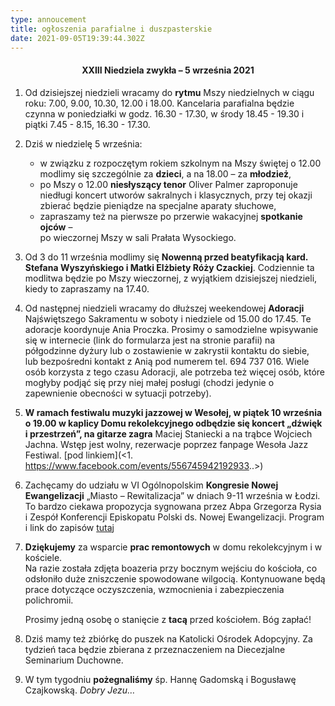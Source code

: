```yaml
---
type: annoucement
title: ogłoszenia parafialne i duszpasterskie
date: 2021-09-05T19:39:44.302Z
---
```

<!--StartFragment-->

<h4 style="text-align:center;">XXIII Niedziela zwykła – 5 września 2021</h4>

1. Od dzisiejszej niedzieli wracamy do **rytmu** Mszy niedzielnych w ciągu roku: 7.00, 9.00, 10.30, 12.00 i 18.00. Kancelaria parafialna będzie czynna w poniedziałki w godz. 16.30 - 17.30, w środy 18.45 - 19.30 i piątki 7.45 - 8.15, 16.30 - 17.30.
2. Dziś w niedzielę 5 września:

   * w związku z rozpoczętym rokiem szkolnym na Mszy świętej o 12.00 modlimy się szczególnie za **dzieci**, a na 18.00 – za **młodzież**,
   * po Mszy o 12.00 **niesłyszący tenor** Oliver Palmer zaproponuje niedługi koncert utworów sakralnych i klasycznych, przy tej okazji zbierać będzie pieniądze na specjalne aparaty słuchowe,
   * zapraszamy też na pierwsze po przerwie wakacyjnej **spotkanie ojców** –\
     po wieczornej Mszy w sali Prałata Wysockiego.
3. Od 3 do 11 września modlimy się **Nowenną przed beatyfikacją kard. Stefana Wyszyńskiego i Matki Elżbiety Róży Czackiej**. Codziennie ta modlitwa będzie po Mszy wieczornej, z wyjątkiem dzisiejszej niedzieli, kiedy to zapraszamy na 17.40.
4. Od następnej niedzieli wracamy do dłuższej weekendowej **Adoracji** Najświętszego Sakramentu w soboty i niedziele od 15.00 do 17.45. Te adoracje koordynuje Ania Proczka. Prosimy o samodzielne wpisywanie się w internecie (link do formularza jest na stronie parafii) na półgodzinne dyżury lub o zostawienie w zakrystii kontaktu do siebie,\
   lub bezpośredni kontakt z Anią pod numerem tel. 694 737 016. Wiele osób korzysta z tego czasu Adoracji, ale potrzeba też więcej osób, które mogłyby podjąć się przy niej małej posługi (chodzi jedynie o zapewnienie obecności w sytuacji potrzeby).
5. **W ramach festiwalu muzyki jazzowej w Wesołej, w piątek 10 września o 19.00 w kaplicy Domu rekolekcyjnego odbędzie się koncert „dźwięk i przestrzeń”, na gitarze zagra** Maciej Staniecki a na trąbce Wojciech Jachna. Wstęp jest wolny, rezerwacje poprzez fanpage Wesoła Jazz Festiwal. [pod linkiem](<1. <https://www.facebook.com/events/556745942192933>..>) [](https://www.facebook.com/events/556745942192933)
6. Zachęcamy do udziału w VI Ogólnopolskim **Kongresie Nowej Ewangelizacji** „Miasto – Rewitalizacja” w dniach 9-11 września w Łodzi. To bardzo ciekawa propozycja sygnowana przez Abpa Grzegorza Rysia i Zespół Konferencji Episkopatu Polski ds. Nowej Ewangelizacji. Program i link do zapisów [tutaj ](http://odnowa.jezuici.pl/rekolekcje/forum-i-sesje)[](http://odnowa.jezuici.pl/rekolekcje/forum-i-sesje)
7. **Dziękujemy** za wsparcie **prac remontowych** w domu rekolekcyjnym i w kościele.\
   Na razie została zdjęta boazeria przy bocznym wejściu do kościoła, co odsłoniło duże zniszczenie spowodowane wilgocią. Kontynuowane będą prace dotyczące oczyszczenia, wzmocnienia i zabezpieczenia polichromii.

   Prosimy jedną osobę o stanięcie z **tacą** przed kościołem. Bóg zapłać!
8. Dziś mamy też zbiórkę do puszek na Katolicki Ośrodek Adopcyjny. Za tydzień taca będzie zbierana z przeznaczeniem na Diecezjalne Seminarium Duchowne.
9. W tym tygodniu **pożegnaliśmy** śp. Hannę Gadomską i Bogusławę Czajkowską. *Dobry Jezu…*

<!--EndFragment-->